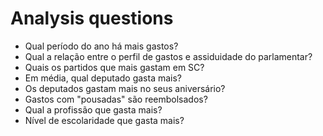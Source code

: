 # Analysis questions

- Qual período do ano há mais gastos?
- Qual a relação entre o perfil de gastos e assiduidade do parlamentar?
- Quais os partidos que mais gastam em SC?
- Em média, qual deputado gasta mais?
- Os deputados gastam mais no seus aniversário?
- Gastos com "pousadas" são reembolsados?
- Qual a profissão que gasta mais?
- Nível de escolaridade que gasta mais?